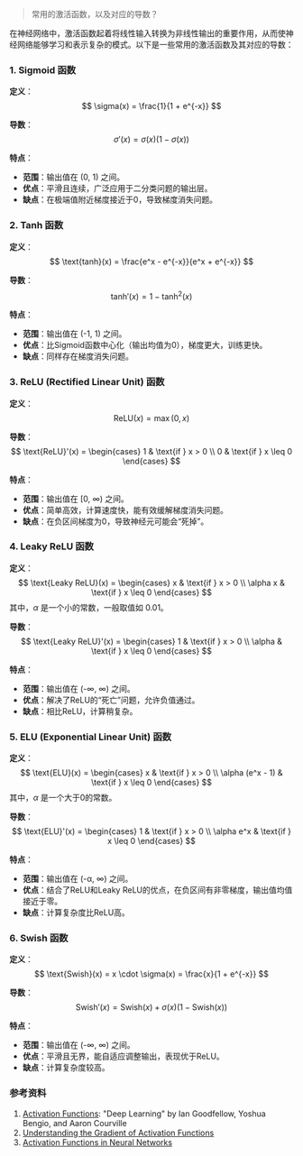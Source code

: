 > 常用的激活函数，以及对应的导数？

在神经网络中，激活函数起着将线性输入转换为非线性输出的重要作用，从而使神经网络能够学习和表示复杂的模式。以下是一些常用的激活函数及其对应的导数：

### 1. Sigmoid 函数

**定义**：
$$ \sigma(x) = \frac{1}{1 + e^{-x}} $$

**导数**：
$$ \sigma'(x) = \sigma(x) (1 - \sigma(x)) $$

**特点**：
- **范围**：输出值在 (0, 1) 之间。
- **优点**：平滑且连续，广泛应用于二分类问题的输出层。
- **缺点**：在极端值附近梯度接近于0，导致梯度消失问题。

### 2. Tanh 函数

**定义**：
$$ \text{tanh}(x) = \frac{e^x - e^{-x}}{e^x + e^{-x}} $$

**导数**：
$$ \text{tanh}'(x) = 1 - \text{tanh}^2(x) $$

**特点**：
- **范围**：输出值在 (-1, 1) 之间。
- **优点**：比Sigmoid函数中心化（输出均值为0），梯度更大，训练更快。
- **缺点**：同样存在梯度消失问题。

### 3. ReLU (Rectified Linear Unit) 函数

**定义**：
$$ \text{ReLU}(x) = \max(0, x) $$

**导数**：
$$ \text{ReLU}'(x) = \begin{cases} 
1 & \text{if } x > 0 \\
0 & \text{if } x \leq 0 
\end{cases} $$

**特点**：
- **范围**：输出值在 [0, ∞) 之间。
- **优点**：简单高效，计算速度快，能有效缓解梯度消失问题。
- **缺点**：在负区间梯度为0，导致神经元可能会“死掉”。

### 4. Leaky ReLU 函数

**定义**：
$$ \text{Leaky ReLU}(x) = \begin{cases} 
x & \text{if } x > 0 \\
\alpha x & \text{if } x \leq 0 
\end{cases} $$
其中，$\alpha$ 是一个小的常数，一般取值如 0.01。

**导数**：
$$ \text{Leaky ReLU}'(x) = \begin{cases} 
1 & \text{if } x > 0 \\
\alpha & \text{if } x \leq 0 
\end{cases} $$

**特点**：
- **范围**：输出值在 (-∞, ∞) 之间。
- **优点**：解决了ReLU的“死亡”问题，允许负值通过。
- **缺点**：相比ReLU，计算稍复杂。

### 5. ELU (Exponential Linear Unit) 函数

**定义**：
$$ \text{ELU}(x) = \begin{cases} 
x & \text{if } x > 0 \\
\alpha (e^x - 1) & \text{if } x \leq 0 
\end{cases} $$
其中，$\alpha$ 是一个大于0的常数。

**导数**：
$$ \text{ELU}'(x) = \begin{cases} 
1 & \text{if } x > 0 \\
\alpha e^x & \text{if } x \leq 0 
\end{cases} $$

**特点**：
- **范围**：输出值在 (-α, ∞) 之间。
- **优点**：结合了ReLU和Leaky ReLU的优点，在负区间有非零梯度，输出值均值接近于零。
- **缺点**：计算复杂度比ReLU高。

### 6. Swish 函数

**定义**：
$$ \text{Swish}(x) = x \cdot \sigma(x) = \frac{x}{1 + e^{-x}} $$

**导数**：
$$ \text{Swish}'(x) = \text{Swish}(x) + \sigma(x) (1 - \text{Swish}(x)) $$

**特点**：
- **范围**：输出值在 (-∞, ∞) 之间。
- **优点**：平滑且无界，能自适应调整输出，表现优于ReLU。
- **缺点**：计算复杂度较高。

### 参考资料

1. [Activation Functions](https://www.deeplearningbook.org/): "Deep Learning" by Ian Goodfellow, Yoshua Bengio, and Aaron Courville
2. [Understanding the Gradient of Activation Functions](https://towardsdatascience.com/activation-functions-and-its-derivatives-6d9c94fd2d53)
3. [Activation Functions in Neural Networks](https://www.analyticsvidhya.com/blog/2021/05/complete-guide-on-activation-functions/)